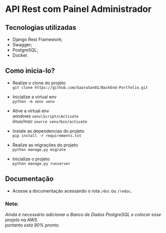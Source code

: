 # API Rest com Painel Administrador

## Tecnologias utilizadas

- Django Rest Framework;
- Swagger;
- PostgreSQL;
- Docker.

## Como inicia-lo?

- Realize o clone do projeto </br>
```git clone https://github.com/GaaraSan01/BackEnd-Portfolio.git```

- Inicialize a virtual env </br>
```python -m venv venv```

- Ative a virtual env </br>
 *windows*
 ```venv\Scripts\Activate```</br> *linux/mac* ```source venv/bin/activate```
 
- Instale as dependencias do projeto </br>
```pip install -r requirements.txt```

- Realize as migrações do projeto </br>
```python manage.py migrate```

- Inicialize o projeto </br>
```python manage.py runserver```

## Documentação

- Acesse a documentação acessando o rota ```/doc``` ou ```/redoc```.

### Nota:

_Ainda é necessário adicionar o Banco de Dados PostgreSQL e colocar esse projeto na AWS. </br>
portanto está 90% pronto._